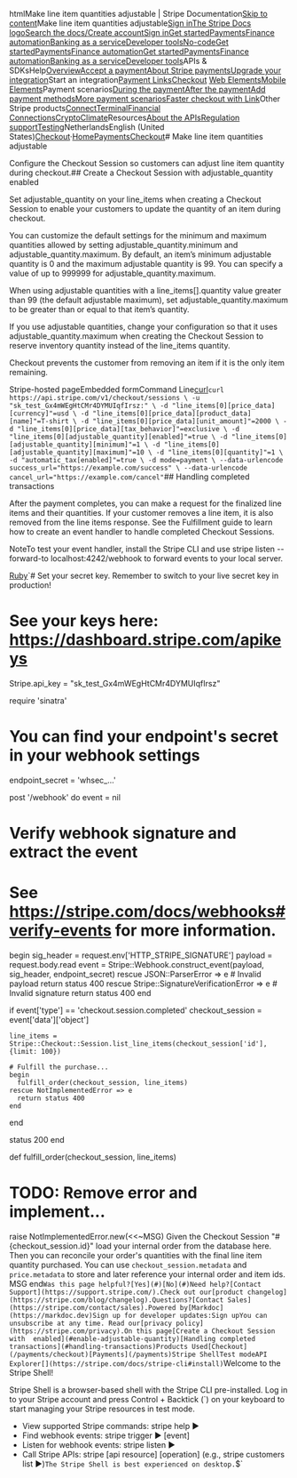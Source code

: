 htmlMake line item quantities adjustable | Stripe Documentation[Skip to content](#main-content)Make line item quantities adjustable[Sign in](https://dashboard.stripe.com/login?redirect=https%3A%2F%2Fdocs.stripe.com%2Fpayments%2Fcheckout%2Fadjustable-quantity)[The Stripe Docs logo](/)[Search the docs/](#)[Create account](https://dashboard.stripe.com/register)[Sign in](https://dashboard.stripe.com/login?redirect=https%3A%2F%2Fdocs.stripe.com%2Fpayments%2Fcheckout%2Fadjustable-quantity)[Get started](/get-started)[Payments](/payments)[Finance automation](/finance-automation)[Banking as a service](/financial-services)[Developer tools](/development)[No-code](/no-code)[Get started](/get-started)[Payments](/payments)[Finance automation](/finance-automation)[](#)[Get started](/get-started)[Payments](/payments)[Finance automation](/finance-automation)[Banking as a service](/financial-services)[Developer tools](/development)[](#)APIs & SDKsHelp[Overview](/docs/payments)[Accept a payment](#)[About Stripe payments](#)[Upgrade your integration](/docs/payments/upgrades)Start an integration[Payment Links](#)[Checkout](#)
[Web Elements](#)[Mobile Elements](#)Payment scenarios[During the payment](#)[After the payment](#)[Add payment methods](#)[More payment scenarios](#)[Faster checkout with Link](#)Other Stripe products[Connect](#)[Terminal](#)[Financial Connections](#)[Crypto](#)[Climate](#)Resources[About the APIs](#)[Regulation support](#)[Testing](/docs/testing)NetherlandsEnglish (United States)[](#)[](#)[Checkout](/payments/checkout)·[Home](/docs)[Payments](/docs/payments)[Checkout](/docs/payments/checkout)# Make line item quantities adjustable

Configure the Checkout Session so customers can adjust line item quantity during checkout.## Create a Checkout Session with adjustable_quantity enabled

Set adjustable_quantity on your line_items when creating a Checkout Session to enable your customers to update the quantity of an item during checkout.

You can customize the default settings for the minimum and maximum quantities allowed by setting adjustable_quantity.minimum and adjustable_quantity.maximum. By default, an item’s minimum adjustable quantity is 0 and the maximum adjustable quantity is 99. You can specify a value of up to 999999 for adjustable_quantity.maximum.

When using adjustable quantities with a line_items[].quantity value greater than 99 (the default adjustable maximum), set adjustable_quantity.maximum to be greater than or equal to that item’s quantity.

If you use adjustable quantities, change your configuration so that it uses adjustable_quantity.maximum when creating the Checkout Session to reserve inventory quantity instead of the line_items quantity.

Checkout prevents the customer from removing an item if it is the only item remaining.

Stripe-hosted pageEmbedded formCommand Line[curl](#)`curl https://api.stripe.com/v1/checkout/sessions \
  -u "sk_test_Gx4mWEgHtCMr4DYMUIqfIrsz:" \
  -d "line_items[0][price_data][currency]"=usd \
  -d "line_items[0][price_data][product_data][name]"=T-shirt \
  -d "line_items[0][price_data][unit_amount]"=2000 \
  -d "line_items[0][price_data][tax_behavior]"=exclusive \
  -d "line_items[0][adjustable_quantity][enabled]"=true \
  -d "line_items[0][adjustable_quantity][minimum]"=1 \
  -d "line_items[0][adjustable_quantity][maximum]"=10 \
  -d "line_items[0][quantity]"=1 \
  -d "automatic_tax[enabled]"=true \
  -d mode=payment \
  --data-urlencode success_url="https://example.com/success" \
  --data-urlencode cancel_url="https://example.com/cancel"`## Handling completed transactions

After the payment completes, you can make a request for the finalized line items and their quantities. If your customer removes a line item, it is also removed from the line items response. See the Fulfillment guide to learn how to create an event handler to handle completed Checkout Sessions.

NoteTo test your event handler, install the Stripe CLI and use stripe listen --forward-to localhost:4242/webhook to forward events to your local server.

[Ruby](#)`# Set your secret key. Remember to switch to your live secret key in production!
# See your keys here: https://dashboard.stripe.com/apikeys
Stripe.api_key = "sk_test_Gx4mWEgHtCMr4DYMUIqfIrsz"

require 'sinatra'

# You can find your endpoint's secret in your webhook settings
endpoint_secret = 'whsec_...'

post '/webhook' do
  event = nil

  # Verify webhook signature and extract the event
  # See https://stripe.com/docs/webhooks#verify-events for more information.
  begin
    sig_header = request.env['HTTP_STRIPE_SIGNATURE']
    payload = request.body.read
    event = Stripe::Webhook.construct_event(payload, sig_header, endpoint_secret)
  rescue JSON::ParserError => e
    # Invalid payload
    return status 400
  rescue Stripe::SignatureVerificationError => e
    # Invalid signature
    return status 400
  end

  if event['type'] == 'checkout.session.completed'
    checkout_session = event['data']['object']

    line_items = Stripe::Checkout::Session.list_line_items(checkout_session['id'], {limit: 100})

    # Fulfill the purchase...
    begin
      fulfill_order(checkout_session, line_items)
    rescue NotImplementedError => e
      return status 400
    end
  end

  status 200
end

def fulfill_order(checkout_session, line_items)
  # TODO: Remove error and implement...
  raise NotImplementedError.new(<<~MSG)
    Given the Checkout Session "#{checkout_session.id}" load your internal order from the database here.
    Then you can reconcile your order's quantities with the final line item quantity purchased. You can use `checkout_session.metadata` and `price.metadata` to store and later reference your internal order and item ids.
  MSG
end`Was this page helpful?[Yes](#)[No](#)Need help?[Contact Support](https://support.stripe.com/).Check out our[product changelog](https://stripe.com/blog/changelog).Questions?[Contact Sales](https://stripe.com/contact/sales).Powered by[Markdoc](https://markdoc.dev)Sign up for developer updates:Sign upYou can unsubscribe at any time. Read our[privacy policy](https://stripe.com/privacy).On this page[Create a Checkout Session with  enabled](#enable-adjustable-quantity)[Handling completed transactions](#handling-transactions)Products Used[Checkout](/payments/checkout)[Payments](/payments)Stripe ShellTest modeAPI Explorer[](https://stripe.com/docs/stripe-cli#install)`Welcome to the Stripe Shell!

Stripe Shell is a browser-based shell with the Stripe CLI pre-installed. Log in to your
Stripe account and press Control + Backtick (`) on your keyboard to start managing your Stripe
resources in test mode.

- View supported Stripe commands: stripe help ▶️
- Find webhook events: stripe trigger ▶️ [event]
- Listen for webhook events: stripe listen ▶
- Call Stripe APIs: stripe [api resource] [operation] (e.g., stripe customers list ▶️)`The Stripe Shell is best experienced on desktop.`$`
